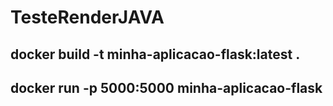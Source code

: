 # TesteRenderJAVA

## docker build -t minha-aplicacao-flask:latest .
## docker run -p 5000:5000 minha-aplicacao-flask
